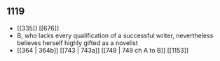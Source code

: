 ## 1119
- [[335]] [[676]] 
- B, who lacks every qualification of a successful writer, nevertheless believes herself highly gifted as a novelist
- [[364 | 364b]] [[743 | 743a]] [[749 | 749 ch A to B]] [[1153]] 

